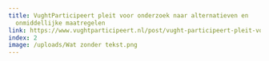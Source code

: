 ```yaml
---
title: VughtParticipeert pleit voor onderzoek naar alternatieven en
  onmiddellijke maatregelen
link: https://www.vughtparticipeert.nl/post/vught-participeert-pleit-voor-onderzoek-van-alternatieven-n65-en-directe-maatregelen/f024b0a3c89a4bfec89ab13636987093/#main
index: 2
image: /uploads/Wat zonder tekst.png
---
```

